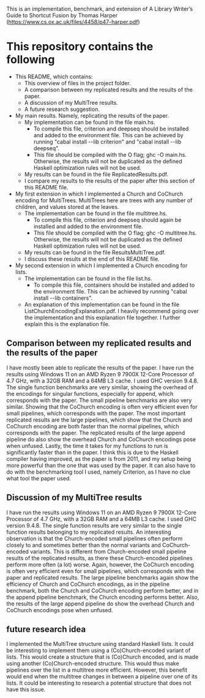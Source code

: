 This is an implementation, benchmark, and extension of A Library Writer’s Guide to Shortcut Fusion by Thomas Harper (https://www.cs.ox.ac.uk/files/4458/p47-harper.pdf)

# This repository contains the following
- This README, which contains:
	- This overview of files in the project folder.
	- A comparison between my replicated results and the results of the paper.
	- A discussion of my MultiTree results.
	- A future research suggestion.
- My main results. Namely, replicating the results of the paper.
	- My implementation can be found in the file main.hs. 
		- To compile this file, criterion and deepseq should be installed and added to the environment file. This can be achieved by running "cabal install --lib criterion" and "cabal install --lib deepseq".
	   	- This file should be compiled with the O flag; ghc -O main.hs. Otherwise, the results will not be duplicated as the defined Haskell optimization rules will not be used.
	- My results can be found in the file ReplicatedResults.pdf.
	- I compare my results to the results of the paper after this section of this README file.
- My first extension in which I implemented a Church and CoChurch encoding for MultiTrees.
   MultiTrees here are trees with any number of children, and values stored at the leaves.
	- The implementation can be found in the file multitree.hs.
		- To compile this file, criterion and deepseq should again be installed and added to the environment file.
		- This file should be compiled with the O flag; ghc -O multitree.hs. Otherwise, the results will not be duplicated as the defined Haskell optimization rules will not be used.
	- My results can be found in the file ResultsMultiTree.pdf.
	- I discuss these results at the end of this README file.
- My second extension in which I implemented a Church encoding for lists.
	- The implementation can be found in the file list.hs.
		- To compile this file, containers should be installed and added to the environment file. This can be achieved by running "cabal install --lib containers".
  	- An explanation of this implementation can be found in the file ListChurchEncodingExplanation.pdf. I heavily recommend going over the implementation and this explanation file together. I further explain this is the explanation file.


## Comparison between my replicated results and the results of the paper
I have mostly been able to replicate the results of the paper. 
I have run the results using Windows 11 on an AMD Ryzen 9 7900X 12-Core Processor of 4.7 GHz, with a 32GB RAM and a 64MB L3 cache. I used GHC version 9.4.8.
The single function benchmarks are very similar, showing the overhead of the encodings for singular functions, especially for append, which corresponds with the paper.
The small pipeline benchmarks are also very similar. Showing that the CoChurch encoding is often very efficient even for small pipelines, which corresponds with the paper.
The most important replicated results are the large pipelines, which show that the Church and CoChurch encoding are both faster than the normal pipelines, which corresponds with the paper.
The replicated results of the large append pipeline do also show the overhead Church and CoChurch encodings pose when unfused.
Lastly, the time it takes for my functions to run is significantly faster than in the paper. I think this is due to the Haskell compiler having improved, as the paper is from 2011, 
and my setup being more powerful than the one that was used by the paper. It can also have to do with the benchmarking tool I used, namely Criterion, as I have no clue what tool the paper used.


## Discussion of my MultiTree results
I have run the results using Windows 11 on an AMD Ryzen 9 7900X 12-Core Processor of 4.7 GHz, with a 32GB RAM and a 64MB L3 cache. I used GHC version 9.4.8.
The single function results are very similar to the single function results belonging to my replicated results.
An interesting observation is that the Church-encoded small pipelines often perform closely to and sometimes better than the normal variants and CoChurch-encoded variants.
This is different from Church-encoded small pipeline results of the replicated results, as there these Church-encoded pipelines perform more often (a lot) worse.
Again, however, the CoChurch encoding is often very efficient even for small pipelines, which corresponds with the paper and replicated results.
The large pipeline benchmarks again show the efficiency of Church and CoChurch encodings, as in the pipeline benchmark, both the Church and CoChurch encoding perform better, and in the append pipeline benchmark, the Church encoding performs better.
Also, the results of the large append pipeline do show the overhead Church and CoChurch encodings pose when unfused.

## future research idea
I implemented the MultiTree structure using standard Haskell lists. It could be interesting to implement them using a (Co)Church-encoded variant of lists.
This would create a structure that is (Co)Church encoded, and is made using another (Co)Church-encoded structure.
This would thus make pipelines over the list in a multitree more efficient. However, this benefit would end when the multitree changes in between a pipeline over one of its lists.
It could be interesting to research a potential structure that does not have this issue.
